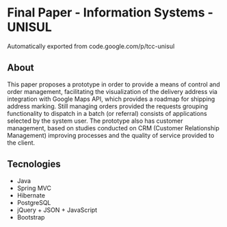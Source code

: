 # Final Paper - Information Systems - UNISUL
Automatically exported from code.google.com/p/tcc-unisul

## About
This paper proposes a prototype in order to provide a means of control and order management, facilitating the visualization of the delivery address via integration with Google Maps API, 
which provides a roadmap for shipping address marking. 
Still managing orders provided the requests grouping functionality to dispatch in a batch (or referral) consists of applications selected by the system user. 
The prototype also has customer management, based on studies conducted on CRM (Customer Relationship Management) improving processes and the quality of service provided to the client.

## Tecnologies
- Java
- Spring MVC
- Hibernate
- PostgreSQL
- jQuery + JSON + JavaScript
- Bootstrap
